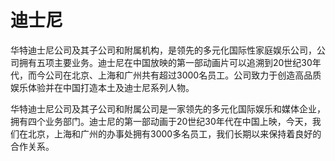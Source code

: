 # 

# 迪士尼

华特迪士尼公司及其子公司和附属机构，是领先的多元化国际性家庭娱乐公司，公司拥有五项主要业务。迪士尼在中国放映的第一部动画片可以追溯到20世纪30年代，而今公司在北京、上海和广州共有超过3000名员工。公司致力于创造高品质娱乐体验并在中国打造本土及迪士尼系列人物。

华特迪士尼公司及其子公司和附属公司是一家领先的多元化国际娱乐和媒体企业，拥有四个业务部门。迪士尼的第一部动画于20世纪30年代在中国上映，今天，我们在北京，上海和广州的办事处拥有3000多名员工，我们长期以来保持着良好的合作关系。

